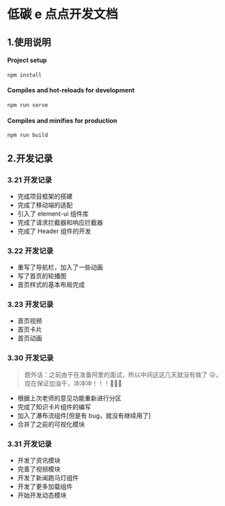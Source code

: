 # 低碳 e 点点开发文档

## 1.使用说明

#### Project setup

```
npm install
```

#### Compiles and hot-reloads for development

```
npm run serve
```

#### Compiles and minifies for production

```
npm run build
```

## 2.开发记录

### 3.21 开发记录

- 完成项目框架的搭建
- 完成了移动端的适配
- 引入了 element-ui 组件库
- 完成了请求拦截器和响应拦截器
- 完成了 Header 组件的开发

### 3.22 开发记录

- 重写了导航栏，加入了一些动画
- 写了首页的轮播图
- 首页样式的基本布局完成

### 3.23 开发记录

- 首页视频
- 首页卡片
- 首页动画

### 3.30 开发记录

> 题外话：之前由于在准备阿里的面试，所以中间这这几天就没有做了 😜，现在保证加油干，冲冲冲！！！🤪🤪🤪

- 根据上次老师的意见功能重新进行分区
- 完成了知识卡片组件的编写
- 加入了瀑布流组件[但是有 bug，就没有继续用了]
- 合并了之前的可视化模块

### 3.31 开发记录

- 开发了资讯模块
- 完善了视频模块
- 开发了新闻跑马灯组件
- 开发了更多加载组件
- 开始开发动态模块
